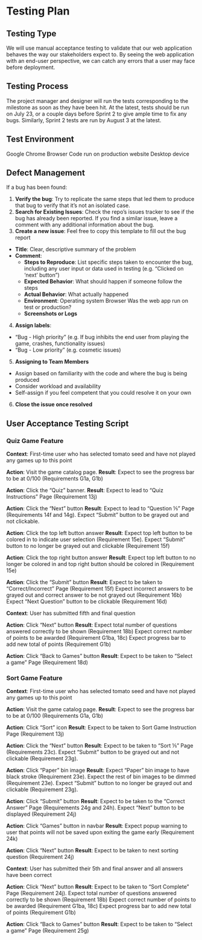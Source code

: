 # Testing Plan

## Testing Type
We will use manual acceptance testing to validate that our web application behaves the way our stakeholders expect to. By seeing the web application with an end-user perspective, we can catch any errors that a user may face before deployment.

## Testing Process
The project manager and designer will run the tests corresponding to the milestone as soon as they have been hit. At the latest, tests should be run on July 23, or a couple days before Sprint 2 to give ample time to fix any bugs. Similarly, Sprint 2 tests are run by August 3 at the latest.

## Test Environment
Google Chrome Browser
Code run on production website
Desktop device

## Defect Management
If a bug has been found:
1. **Verify the bug**: Try to replicate the same steps that led them to produce that bug to verify that it’s not an isolated case.
2. **Search for Existing Issues**: Check the repo’s issues tracker to see if the bug has already been reported. If you find a similar issue, leave a comment with any additional information about the bug.
3. **Create a new issue**: Feel free to copy this template to fill out the bug report
- **Title**: Clear, descriptive summary of the  problem
- **Comment**:
  - **Steps to Reproduce**: List specific steps taken to encounter the bug, including any user input or data used in testing (e.g. “Clicked on ‘next’ button”)
  - **Expected Behavior**: What should happen if someone follow the steps
  - **Actual Behavior**: What actually happened
  - **Environment**:
    Operating system
    Browser
    Was the web app run on test or production?
  - **Screenshots or Logs**
4. **Assign labels**:
- “Bug - High priority” (e.g. If bug inhibits the end user from playing the game, crashes, functionality issues)
- “Bug - Low priority” (e.g. cosmetic issues)
5. **Assigning to Team Members**
- Assign based on familiarity with the code and where the bug is being produced
- Consider workload and availability
- Self-assign if you feel competent that you could resolve it on your own
6. **Close the issue once resolved**

## User Acceptance Testing Script

### Quiz Game Feature
**Context**: First-time user who has selected tomato seed and have not played any games up to this point

**Action**: Visit the game catalog page.
**Result**: Expect to see the progress bar to be at 0/100 (Requirements G1a, G1b)

**Action**: Click the “Quiz” banner.
**Result**: Expect to lead to “Quiz Instructions” Page (Requirement 13j)

**Action**: Click the “Next” button
**Result**: Expect to lead to “Question ⅕” Page (Requirements 14f and 14g).
Expect “Submit” button to be grayed out and not clickable.

**Action**: Click the top left button answer
**Result**: Expect top left button to be colored in to indicate user selection (Requirement 15e). Expect “Submit” button to no longer be grayed out and clickable (Requirement 15f)

**Action**: Click the top right button answer
**Result**: Expect top left button to no longer be colored in and top right button should be colored in (Requirement 15e)

**Action**: Click the “Submit” button
**Result**: Expect to be taken to “Correct/Incorrect” Page (Requirement 15f)
Expect incorrect answers to be grayed out and correct answer to be not grayed out (Requirement 16b)
Expect “Next Question” button to be clickable (Requirement 16d)

**Context**: User has submitted fifth and final question

**Action**: Click “Next” button
**Result**: Expect total number of questions answered correctly to be shown (Requirement 18b)
Expect correct number of points to be awarded (Requirement G1ba, 18c)
Expect progress bar to add new total of points (Requirement G1b)

**Action**: Click “Back to Games” button
**Result**: Expect to be taken to “Select a game” Page (Requirement 18d)

### Sort Game Feature
**Context**: First-time user who has selected tomato seed and have not played any games up to this point

**Action**: Visit the game catalog page.
**Result**: Expect to see the progress bar to be at 0/100 (Requirements G1a, G1b)

**Action**: Click “Sort” icon
**Result**: Expect to be taken to Sort Game Instruction Page (Requirement 13j)

**Action**: Click the “Next” button
**Result**: Expect to be taken to “Sort ⅕” Page (Requirements 23c).
Expect “Submit” button to be grayed out and not clickable (Requirement 23g).

**Action**: Click “Paper” bin image
**Result**: Expect “Paper” bin image to have black stroke (Requirement 23e).
Expect the rest of bin images to be dimmed (Requirement 23e).
Expect “Submit” button to no longer be grayed out and clickable (Requirement 23g).

**Action**: Click “Submit” button
**Result**: Expect to be taken to the “Correct Answer” Page (Requirements 24g and 24h).
Expect “Next” button to be displayed (Requirement 24j)

**Action**: Click “Games” button in navbar
**Result**: Expect popup warning to user that points will not be saved upon exiting the game early (Requirement 24k)

**Action**: Click “Next” button
**Result**: Expect to be taken to next sorting question (Requirement 24j)

**Context**: User has submitted their 5th and final answer and all answers have been correct

**Action**: Click “Next” button
**Result**: Expect to be taken to “Sort Complete” Page (Requirement 24j).
Expect total number of questions answered correctly to be shown (Requirement 18b)
Expect correct number of points to be awarded (Requirement G1ba, 18c)
Expect progress bar to add new total of points (Requirement G1b)

**Action**: Click “Back to Games” button
**Result**: Expect to be taken to “Select a game” Page (Requirement 25g)